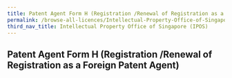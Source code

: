 ```yaml
---
title: Patent Agent Form H (Registration /Renewal of Registration as a Foreign Patent Agent)
permalink: /browse-all-licences/Intellectual-Property-Office-of-Singapore-(IPOS)/
third_nav_title: Intellectual Property Office of Singapore (IPOS)
---
```

## Patent Agent Form H (Registration /Renewal of Registration as a Foreign Patent Agent)
